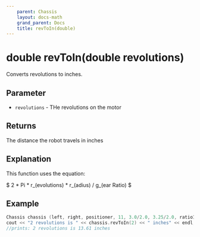 ```yaml
---
    parent: Chassis
    layout: docs-math
    grand_parent: Docs
    title: revToIn(double)
---
```

# double revToIn(double revolutions)
Converts revolutions to inches. 

## Parameter
- `revolutions` - THe revolutions on the motor

## Returns
The distance the robot travels in inches

## Explanation
This function uses the equation:

$ 2 \* Pi \* r_(evolutions) \* r_(adius) / g_(ear Ratio) $

## Example
```cpp
Chassis chassis (left, right, positioner, 11, 3.0/2.0, 3.25/2.0, ratio18_1);
cout << "2 revolutions is " << chassis.revToIn(2) << " inches" << endl;
//prints: 2 revolutions is 13.61 inches
```